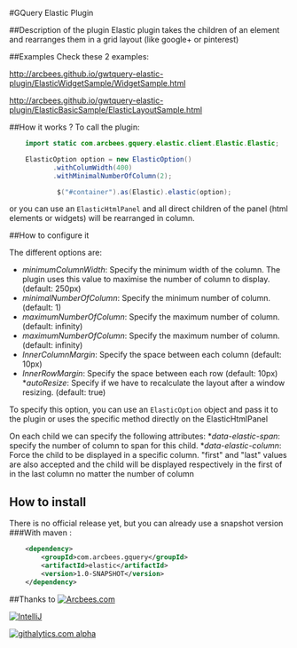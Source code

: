 #GQuery Elastic Plugin

##Description of the plugin
Elastic plugin takes the children of an element and rearranges them in a grid layout (like google+ or pinterest)

##Examples
Check these 2 examples:

http://arcbees.github.io/gwtquery-elastic-plugin/ElasticWidgetSample/WidgetSample.html

http://arcbees.github.io/gwtquery-elastic-plugin/ElasticBasicSample/ElasticLayoutSample.html

##How it works ?
To call the plugin:

```java
    import static com.arcbees.gquery.elastic.client.Elastic.Elastic;

    ElasticOption option = new ElasticOption()
           .withColumWidth(400)
           .withMinimalNumberOfColumn(2);

            $("#container").as(Elastic).elastic(option);
```

or you can use an `ElasticHtmlPanel` and all direct children of the panel (html elements or widgets) will be rearranged in column.



##How to configure it

The different options are:
* _minimumColumnWidth_: Specify the minimum width of the column. The plugin uses this value to maximise the 
number of column to display. (default: 250px)
* _minimalNumberOfColumn_: Specify the minimum number of column. (default: 1)
* _maximumNumberOfColumn_: Specify the maximum number of column. (default: infinity)
* _maximumNumberOfColumn_: Specify the maximum number of column. (default: infinity)
* _InnerColumnMargin_: Specify the space between each column (default: 10px)
* _InnerRowMargin_: Specify the space between each row (default: 10px)
*_autoResize_: Specify if we have to recalculate the layout after a window resizing. (default: true)

To specify this option, you can use an `ElasticOption` object and pass it to the plugin or uses the specific method directly on the ElasticHtmlPanel

On each child we can specify the following attributes:
*_data-elastic-span_: specify the number of column to span for this child.
*_data-elastic-column_: Force the child to be displayed in a specific column. "first" and "last" values are also accepted and the child will be displayed respectively in the first of in the last column no matter the number of column

## How to install

There is no official release yet, but you can already use a snapshot version
###With maven :
```xml
    <dependency>
        <groupId>com.arcbees.gquery</groupId>
        <artifactId>elastic</artifactId>
        <version>1.0-SNAPSHOT</version>
    </dependency>
```


##Thanks to
[![Arcbees.com](http://arcbees-ads.appspot.com/ad.png)](http://arcbees.com)

[![IntelliJ](https://lh6.googleusercontent.com/--QIIJfKrjSk/UJJ6X-UohII/AAAAAAAAAVM/cOW7EjnH778/s800/banner_IDEA.png)](http://www.jetbrains.com/idea/index.html)

[![githalytics.com alpha](https://cruel-carlota.pagodabox.com/361ac462e4947df21a821a3fbbbc3367 "githalytics.com")](http://githalytics.com/ArcBees/gwtquery-elastic-plugin)
